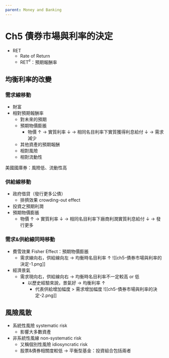 ```yaml
---
parent: Money and Banking
---
```

# Ch5 債券市場與利率的決定

- RET
	- Rate of Return
	- RET$^e$：預期報酬率

## 均衡利率的改變
### 需求線移動
- 財富
- 相對預期報酬率
  - 對未來的預期
  - 預期物價膨脹
    - 物價 ↑ → 實質利率 ↓ → 相同名目利率下實質獲得利息給付 ↓ → 需求減少
  - 其他資產的預期報酬
  - 相對風險
  - 相對流動性

美國國庫券：風險低、流動性高

### 供給線移動
- 政府借貸（發行更多公債）
  - 排擠效果 crowding-out effect
- 投資之預期利潤
- 預期物價膨脹
  - 物價 ↑ → 實質利率 ↓ → 相同名目利率下廠商利潤實質利息給付 ↓ → 發行更多

### 需求&供給線同時移動
- 費雪效果 Fisher Effect：預期物價膨脹
  - 需求線向右，供給線向左 → 均衡時名目利率 ↑
![[ch5-債券市場與利率的決定-1.png]]
- 經濟景氣
  - 需求現向右，供給線向右 → 均衡時名目利率不一定較高 or 低
    - 以歷史經驗來說，景氣好 → 均衡利率 ↑
      - 代表供給增加幅度 > 需求增加幅度
![[ch5-債券市場與利率的決定-2.png]]

## 風險風散
- 系統性風險 systematic risk 
  - 影響大多數資產
- 非系統性風線 non-systematic risk
  - 又稱個別性風險 idiosyncratic risk
  - 股票&債券相關度較低 → 平衡型基金：投資組合包括兩者
